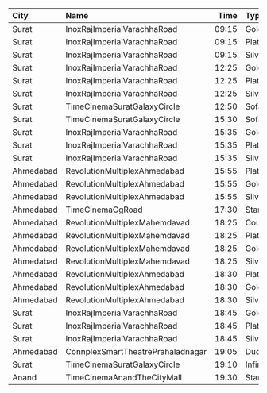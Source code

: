 | City      | Name                              |  Time | Type               | Price | Capacity | Booked |
| :-------- | :-------------------------------- | ----: | :----------------- | ----: | -------: | -----: |
| Surat     | InoxRajImperialVarachhaRoad       | 09:15 | Gold               |   90₹ |       72 |      0 |
| Surat     | InoxRajImperialVarachhaRoad       | 09:15 | Platinum           |   90₹ |       17 |      0 |
| Surat     | InoxRajImperialVarachhaRoad       | 09:15 | Silver             |   90₹ |       16 |      0 |
| Surat     | InoxRajImperialVarachhaRoad       | 12:25 | Gold               |   90₹ |       68 |      0 |
| Surat     | InoxRajImperialVarachhaRoad       | 12:25 | Platinum           |   90₹ |       19 |      0 |
| Surat     | InoxRajImperialVarachhaRoad       | 12:25 | Silver             |   90₹ |       16 |      0 |
| Surat     | TimeCinemaSuratGalaxyCircle       | 12:50 | Sofa220            |  220₹ |       34 |      0 |
| Surat     | TimeCinemaSuratGalaxyCircle       | 15:30 | Sofa250            |  250₹ |       34 |      0 |
| Surat     | InoxRajImperialVarachhaRoad       | 15:35 | Gold               |  100₹ |       70 |      0 |
| Surat     | InoxRajImperialVarachhaRoad       | 15:35 | Platinum           |  100₹ |       16 |      0 |
| Surat     | InoxRajImperialVarachhaRoad       | 15:35 | Silver             |  100₹ |       16 |      0 |
| Ahmedabad | RevolutionMultiplexAhmedabad      | 15:55 | PlatinumClass      |  170₹ |      100 |      0 |
| Ahmedabad | RevolutionMultiplexAhmedabad      | 15:55 | GoldenClass        |  150₹ |      100 |      0 |
| Ahmedabad | RevolutionMultiplexAhmedabad      | 15:55 | SilverClass        |  120₹ |      100 |      0 |
| Ahmedabad | TimeCinemaCgRoad                  | 17:30 | Standard240        |  240₹ |       84 |      0 |
| Ahmedabad | RevolutionMultiplexMahemdavad     | 18:25 | Couple             |  200₹ |      100 |      0 |
| Ahmedabad | RevolutionMultiplexMahemdavad     | 18:25 | Platinum           |  160₹ |      100 |      0 |
| Ahmedabad | RevolutionMultiplexMahemdavad     | 18:25 | Golden             |  140₹ |      100 |      0 |
| Ahmedabad | RevolutionMultiplexMahemdavad     | 18:25 | Silver             |  120₹ |      100 |      0 |
| Ahmedabad | RevolutionMultiplexAhmedabad      | 18:30 | PlatinumClass      |  170₹ |      100 |      0 |
| Ahmedabad | RevolutionMultiplexAhmedabad      | 18:30 | GoldenClass        |  150₹ |      100 |      0 |
| Ahmedabad | RevolutionMultiplexAhmedabad      | 18:30 | SilverClass        |  120₹ |      100 |      0 |
| Surat     | InoxRajImperialVarachhaRoad       | 18:45 | Gold               |  100₹ |       72 |      0 |
| Surat     | InoxRajImperialVarachhaRoad       | 18:45 | Platinum           |  100₹ |       17 |      0 |
| Surat     | InoxRajImperialVarachhaRoad       | 18:45 | Silver             |  100₹ |       16 |      0 |
| Ahmedabad | ConnplexSmartTheatrePrahaladnagar | 19:05 | DuoSeats1For2Admit |  300₹ |      100 |      0 |
| Surat     | TimeCinemaSuratGalaxyCircle       | 19:10 | Infinity400        |  400₹ |       22 |      0 |
| Anand     | TimeCinemaAnandTheCityMall        | 19:30 | Standard100        |  100₹ |      142 |     42 |